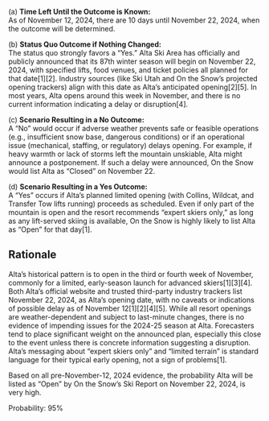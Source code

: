 (a) **Time Left Until the Outcome is Known:**  
As of November 12, 2024, there are 10 days until November 22, 2024, when the outcome will be determined.

(b) **Status Quo Outcome if Nothing Changed:**  
The status quo strongly favors a “Yes.” Alta Ski Area has officially and publicly announced that its 87th winter season will begin on November 22, 2024, with specified lifts, food venues, and ticket policies all planned for that date[1][2]. Industry sources (like Ski Utah and On the Snow’s projected opening trackers) align with this date as Alta’s anticipated opening[2][5]. In most years, Alta opens around this week in November, and there is no current information indicating a delay or disruption[4].

(c) **Scenario Resulting in a No Outcome:**  
A “No” would occur if adverse weather prevents safe or feasible operations (e.g., insufficient snow base, dangerous conditions) or if an operational issue (mechanical, staffing, or regulatory) delays opening. For example, if heavy warmth or lack of storms left the mountain unskiable, Alta might announce a postponement. If such a delay were announced, On the Snow would list Alta as “Closed” on November 22.

(d) **Scenario Resulting in a Yes Outcome:**  
A “Yes” occurs if Alta’s planned limited opening (with Collins, Wildcat, and Transfer Tow lifts running) proceeds as scheduled. Even if only part of the mountain is open and the resort recommends “expert skiers only,” as long as any lift-served skiing is available, On the Snow is highly likely to list Alta as “Open” for that day[1].

## Rationale

Alta’s historical pattern is to open in the third or fourth week of November, commonly for a limited, early-season launch for advanced skiers[1][3][4]. Both Alta’s official website and trusted third-party industry trackers list November 22, 2024, as Alta’s opening date, with no caveats or indications of possible delay as of November 12[1][2][4][5]. While all resort openings are weather-dependent and subject to last-minute changes, there is no evidence of impending issues for the 2024-25 season at Alta. Forecasters tend to place significant weight on the announced plan, especially this close to the event unless there is concrete information suggesting a disruption. Alta’s messaging about “expert skiers only” and “limited terrain” is standard language for their typical early opening, not a sign of problems[1].

Based on all pre-November-12, 2024 evidence, the probability Alta will be listed as “Open” by On the Snow’s Ski Report on November 22, 2024, is very high.

Probability: 95%